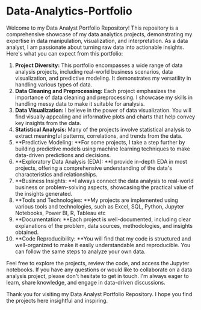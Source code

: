 # Data-Analytics-Portfolio
Welcome to my Data Analyst Portfolio Repository! This repository is a comprehensive showcase of my data analytics projects, demonstrating my expertise in data manipulation, visualization, and interpretation. As a data analyst, I am passionate about turning raw data into actionable insights.
Here's what you can expect from this portfolio:
1.	**Project Diversity:** This portfolio encompasses a wide range of data analysis projects, including real-world business scenarios, data visualization, and predictive modeling. It demonstrates my versatility in handling various types of data.
2.	**Data Cleaning and Preprocessing:** Each project emphasizes the importance of data cleaning and preprocessing. I showcase my skills in handling messy data to make it suitable for analysis.
3.	**Data Visualization:** I believe in the power of data visualization. You will find visually appealing and informative plots and charts that help convey key insights from the data.
4.	**Statistical Analysis:** Many of the projects involve statistical analysis to extract meaningful patterns, correlations, and trends from the data.
5.	**Predictive Modeling: **For some projects, I take a step further by building predictive models using machine learning techniques to make data-driven predictions and decisions.
6.	**Exploratory Data Analysis (EDA): **I provide in-depth EDA in most projects, offering a comprehensive understanding of the data's characteristics and relationships.
7.	**Business Insights: **I always connect the data analysis to real-world business or problem-solving aspects, showcasing the practical value of the insights generated.
8.	**Tools and Technologies: **My projects are implemented using various tools and technologies, such as Excel, SQL, Python, Jupyter Notebooks, Power BI, R, Tableau etc
9.	**Documentation: **Each project is well-documented, including clear explanations of the problem, data sources, methodologies, and insights obtained.
10.	**Code Reproducibility: **You will find that my code is structured and well-organized to make it easily understandable and reproducible. You can follow the same steps to analyze your own data.

Feel free to explore the projects, review the code, and access the Jupyter notebooks. If you have any questions or would like to collaborate on a data analysis project, please don't hesitate to get in touch. I'm always eager to learn, share knowledge, and engage in data-driven discussions.

Thank you for visiting my Data Analyst Portfolio Repository. I hope you find the projects here insightful and inspiring.
